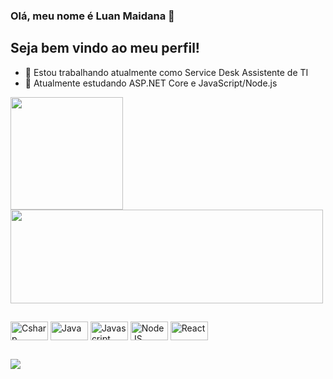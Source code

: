 ### Olá, meu nome é Luan Maidana 👋

  ## Seja bem vindo ao meu perfil!

- 🔭 Estou trabalhando atualmente como Service Desk Assistente de TI 
- 🌱 Atualmente estudando ASP.NET Core e JavaScript/Node.js 

<div>
  <img height="180em" src="https://github-readme-stats.vercel.app/api?username=luanmaidana&show_icons=true&theme=dark&include_all_commits=true&count_private=true"/>
  <img height="150em" width="500em" src="https://github-readme-stats.vercel.app/api/top-langs?username=luanmaidana&layout-compact&langs_count=16&theme=dark"/>
</div>

##

<div>
   <img align="center" alt="Csharp" height="30" width="60" src="https://img.shields.io/badge/C%23-239120?style=for-the-badge&logo=c-sharp&logoColor=white"> 
   <img align="center" alt="Java" height="30" width="60" src="https://img.shields.io/badge/Java-ED8B00?style=for-the-badge&logo=java&logoColor=white">
   <img align="center" alt="Javascript" height="30" width="60" src="https://img.shields.io/badge/JavaScript-F7DF1E?style=for-the-badge&logo=javascript&logoColor=black">
   <img align="center" alt="NodeJS" height="30" width="60" src="https://img.shields.io/badge/Node.js-43853D?style=for-the-badge&logo=node.js&logoColor=white">
   <img align="center" alt="React" height="30" width="60" src="https://img.shields.io/badge/React-20232A?style=for-the-badge&logo=react&logoColor=61DAFB">
</div>

##

<div>
        <a href="https://www.linkedin.com/in/luan-maidana-lima-40049718b/" target="_blank"><img src="https://img.shields.io/badge/LinkedIn-0077B5?style=for-the-badge&logo=linkedin&logoColor=white" target="_blank"></a>
        
</div>
